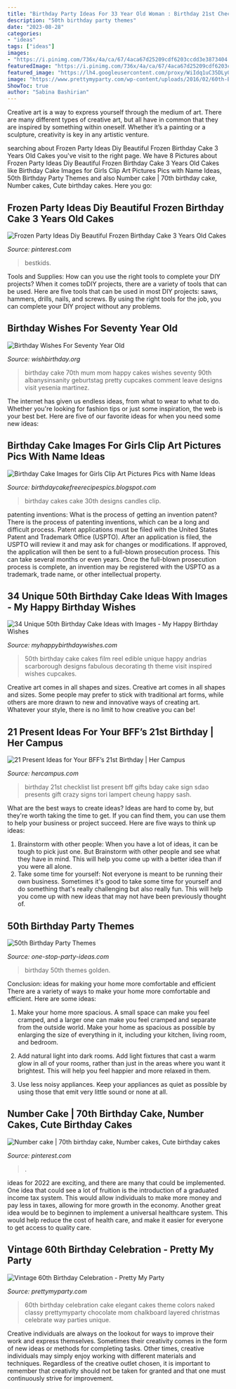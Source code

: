 ```yaml
---
title: "Birthday Party Ideas For 33 Year Old Woman : Birthday 21st Checklist List Present Bff Gifts Bday Cake Sign Sdao Presents Gift Crazy Signs Tori Lampert Cheung Happy Sash"
description: "50th birthday party themes"
date: "2023-08-28"
categories:
- "ideas"
tags: ["ideas"]
images:
- "https://i.pinimg.com/736x/4a/ca/67/4aca67d25209cdf6203ccdd3e3873404.jpg"
featuredImage: "https://i.pinimg.com/736x/4a/ca/67/4aca67d25209cdf6203ccdd3e3873404.jpg"
featured_image: "https://lh4.googleusercontent.com/proxy/WiIdq1uC35DLyQCEJxejqlCBFL4AV2k1LySavKwA030Ga9lzRC8SDld1H9I7na3sWf1_Ys2_pLZoHyF6efAF4uVayVN35atrjuIgRlH4a4RB1nBf1BXkL-8LuaNFjKkT9rpwfQY11as=w1200-h630-p-k-no-nu"
image: "https://www.prettymyparty.com/wp-content/uploads/2016/02/60th-Birthday-Cake.jpg"
ShowToc: true
author: "Sabina Bashirian"
---
```



Creative art is a way to express yourself through the medium of art. There are many different types of creative art, but all have in common that they are inspired by something within oneself. Whether it’s a painting or a sculpture, creativity is key in any artistic venture.

	

		
searching about Frozen Party Ideas Diy Beautiful Frozen Birthday Cake 3 Years Old Cakes you've visit to the right page. We have 8 Pictures about Frozen Party Ideas Diy Beautiful Frozen Birthday Cake 3 Years Old Cakes like Birthday Cake Images for Girls Clip Art Pictures Pics with Name Ideas, 50th Birthday Party Themes and also Number cake | 70th birthday cake, Number cakes, Cute birthday cakes. Here you go:
		
    
## Frozen Party Ideas Diy Beautiful Frozen Birthday Cake 3 Years Old Cakes

<img loading=lazy src="https://i.pinimg.com/736x/f9/29/3b/f9293b53332740704aea63328974bd42.jpg" onerror="this.onerror=null;this.src='https://tse1.mm.bing.net/th?id=OIP.Q6xkMsG8u5Ak2Sj7Dl5OTAHaJ3&amp;pid=15.1';" alt="Frozen Party Ideas Diy Beautiful Frozen Birthday Cake 3 Years Old Cakes">

_Source: pinterest.com_

>bestkids. 

	

Tools and Supplies: How can you use the right tools to complete your DIY projects?
When it comes toDIY projects, there are a variety of tools that can be used. Here are five tools that can be used in most DIY projects: saws, hammers, drills, nails, and screws. By using the right tools for the job, you can complete your DIY project without any problems.

    
## Birthday Wishes For Seventy Year Old

<img loading=lazy src="http://www.wishbirthday.org/wp-content/uploads/2016/05/Mum-Happy-Birthday-wb16107.jpg" onerror="this.onerror=null;this.src='https://tse4.mm.bing.net/th?id=OIP.6SYMvN-bd-utY5yBY_IyugHaJ3&amp;pid=15.1';" alt="Birthday Wishes For Seventy Year Old">

_Source: wishbirthday.org_

>birthday cake 70th mum mom happy cakes wishes seventy 90th albanysinsanity geburtstag pretty cupcakes comment leave designs visit yesenia martinez. 

	

The internet has given us endless ideas, from what to wear to what to do. Whether you're looking for fashion tips or just some inspiration, the web is your best bet. Here are five of our favorite ideas for when you need some new ideas: 

    
## Birthday Cake Images For Girls Clip Art Pictures Pics With Name Ideas

<img loading=lazy src="https://lh4.googleusercontent.com/proxy/WiIdq1uC35DLyQCEJxejqlCBFL4AV2k1LySavKwA030Ga9lzRC8SDld1H9I7na3sWf1_Ys2_pLZoHyF6efAF4uVayVN35atrjuIgRlH4a4RB1nBf1BXkL-8LuaNFjKkT9rpwfQY11as=w1200-h630-p-k-no-nu" onerror="this.onerror=null;this.src='https://tse3.mm.bing.net/th?id=OIP.MrEzs_D3bj5GK5UAmyqofADMEx&amp;pid=15.1';" alt="Birthday Cake Images for Girls Clip Art Pictures Pics with Name Ideas">

_Source: birthdaycakefreerecipespics.blogspot.com_

>birthday cakes cake 30th designs candles clip. 

	

patenting inventions: What is the process of getting an invention patent?
There is the process of patenting inventions, which can be a long and difficult process. Patent applications must be filed with the United States Patent and Trademark Office (USPTO). After an application is filed, the USPTO will review it and may ask for changes or modifications. If approved, the application will then be sent to a full-blown prosecution process. This can take several months or even years. Once the full-blown prosecution process is complete, an invention may be registered with the USPTO as a trademark, trade name, or other intellectual property.

    
## 34 Unique 50th Birthday Cake Ideas With Images - My Happy Birthday Wishes

<img loading=lazy src="https://www.myhappybirthdaywishes.com/wp-content/uploads/2016/09/film-reel-50th-birthday-cakes.jpg" onerror="this.onerror=null;this.src='https://tse3.mm.bing.net/th?id=OIP.Ye_YtOz9iWHMxOSRdnx9yQHaJ6&amp;pid=15.1';" alt="34 Unique 50th Birthday Cake Ideas with Images - My Happy Birthday Wishes">

_Source: myhappybirthdaywishes.com_

>50th birthday cake cakes film reel edible unique happy andrias scarborough designs fabulous decorating th theme visit inspired wishes cupcakes. 

	

Creative art comes in all shapes and sizes.
Creative art comes in all shapes and sizes. Some people may prefer to stick with traditional art forms, while others are more drawn to new and innovative ways of creating art. Whatever your style, there is no limit to how creative you can be!

    
## 21 Present Ideas For Your BFF’s 21st Birthday | Her Campus

<img loading=lazy src="http://media-cache-ak0.pinimg.com/originals/7a/71/61/7a7161308f1d137ffc7d5aeb9ea01382.jpg" onerror="this.onerror=null;this.src='https://tse2.mm.bing.net/th?id=OIP.2KZ_x3e8Qou7kEqdQArWJQHaNJ&amp;pid=15.1';" alt="21 Present Ideas for Your BFF’s 21st Birthday | Her Campus">

_Source: hercampus.com_

>birthday 21st checklist list present bff gifts bday cake sign sdao presents gift crazy signs tori lampert cheung happy sash. 

	

What are the best ways to create ideas?
Ideas are hard to come by, but they're worth taking the time to get. If you can find them, you can use them to help your business or project succeed. Here are five ways to think up ideas: 
1. Brainstorm with other people: When you have a lot of ideas, it can be tough to pick just one. But Brainstorm with other people and see what they have in mind. This will help you come up with a better idea than if you were all alone. 
2. Take some time for yourself: Not everyone is meant to be running their own business. Sometimes it's good to take some time for yourself and do something that's really challenging but also really fun. This will help you come up with new ideas that may not have been previously thought of. 

    
## 50th Birthday Party Themes

<img loading=lazy src="http://www.one-stop-party-ideas.com/images/400xNx50th-Birthday-Party-Themes-Golden-Cupcake-Display.jpg.pagespeed.ic.0deiNbZe-T.jpg" onerror="this.onerror=null;this.src='https://tse3.mm.bing.net/th?id=OIP.q3zSclpiJ_31LoA2h0zEewHaLM&amp;pid=15.1';" alt="50th Birthday Party Themes">

_Source: one-stop-party-ideas.com_

>birthday 50th themes golden. 

	

Conclusion: ideas for making your home more comfortable and efficient
There are a variety of ways to make your home more comfortable and efficient. Here are some ideas: 
1. Make your home more spacious. A small space can make you feel cramped, and a larger one can make you feel cramped and separate from the outside world. Make your home as spacious as possible by enlarging the size of everything in it, including your kitchen, living room, and bedroom.

2. Add natural light into dark rooms. Add light fixtures that cast a warm glow in all of your rooms, rather than just in the areas where you want it brightest. This will help you feel happier and more relaxed in them.

3. Use less noisy appliances. Keep your appliances as quiet as possible by using those that emit very little sound or none at all.

    
## Number Cake | 70th Birthday Cake, Number Cakes, Cute Birthday Cakes

<img loading=lazy src="https://i.pinimg.com/736x/4a/ca/67/4aca67d25209cdf6203ccdd3e3873404.jpg" onerror="this.onerror=null;this.src='https://tse4.mm.bing.net/th?id=OIP.gZY25Wxkevb7D56VqklsAgHaJ4&amp;pid=15.1';" alt="Number cake | 70th birthday cake, Number cakes, Cute birthday cakes">

_Source: pinterest.com_

>. 

	

ideas for 2022 are exciting, and there are many that could be implemented. One idea that could see a lot of fruition is the introduction of a graduated income tax system. This would allow individuals to make more money and pay less in taxes, allowing for more growth in the economy. Another great idea would be to beginnen to implement a universal healthcare system. This would help reduce the cost of health care, and make it easier for everyone to get access to quality care.

    
## Vintage 60th Birthday Celebration - Pretty My Party

<img loading=lazy src="https://www.prettymyparty.com/wp-content/uploads/2016/02/60th-Birthday-Cake.jpg" onerror="this.onerror=null;this.src='https://tse1.mm.bing.net/th?id=OIP.KFD1e1zEM91JJ0IG0_nIYQHaLH&amp;pid=15.1';" alt="Vintage 60th Birthday Celebration - Pretty My Party">

_Source: prettymyparty.com_

>60th birthday celebration cake elegant cakes theme colors naked classy prettymyparty chocolate mom chalkboard layered christmas celebrate way parties unique. 

	

Creative individuals are always on the lookout for ways to improve their work and express themselves. Sometimes their creativity comes in the form of new ideas or methods for completing tasks. Other times, creative individuals may simply enjoy working with different materials and techniques. Regardless of the creative outlet chosen, it is important to remember that creativity should not be taken for granted and that one must continuously strive for improvement.

